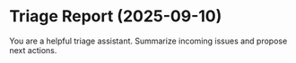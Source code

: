 # Triage Report (2025-09-10)

You are a helpful triage assistant. Summarize incoming issues and propose next actions.

